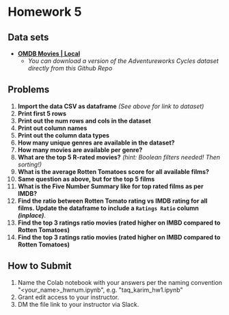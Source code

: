 <!---
{"next":"Homework/final.md","title":"Homework 5"}
-->

# Homework 5

## Data sets

* **[OMDB Movies | Local](https://raw.githubusercontent.com/mottaquikarim/PythonProgramming/master/raw_data/movies_rated.csv)**
	* *You can download a version of the Adventureworks Cycles dataset directly from this Github Repo* 

## Problems

1. **Import the data CSV as dataframe** *(See above for link to dataset)*
2. **Print first 5 rows**
3. **Print out the num rows and cols in the dataset**
4. **Print out column names**
5. **Print out the column data types**
6. **How many unique genres are available in the dataset?**
7. **How many movies are available per genre?**
8. **What are the top 5 R-rated movies?** *(hint: Boolean filters needed! Then sorting!)*
9. **What is the average Rotten Tomatoes score for all available films?**
10. **Same question as above, but for the top 5 films**
11. **What is the Five Number Summary like for top rated films as per IMDB?**
12. **Find the ratio between Rotten Tomato rating vs IMDB rating for all films. Update the dataframe to include a `Ratings Ratio` column *(inplace)***.
13. **Find the top 3 ratings ratio movies (rated higher on IMBD compared to Rotten Tomatoes)**
14. **Find the top 3 ratings ratio movies (rated higher on IMBD compared to Rotten Tomatoes)**

## How to Submit

1. Name the Colab notebook with your answers per the naming convention "<your_name>_hwnum.ipynb", e.g. "taq_karim_hw1.ipynb"
2. Grant edit access to your instructor.
3. DM the file link to your instructor via Slack.